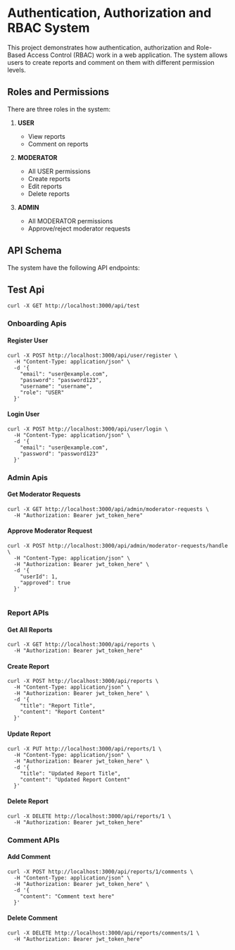 # Authentication, Authorization and RBAC System

This project demonstrates how authentication, authorization and Role-Based Access Control (RBAC) work in a web application. The system allows users to create reports and comment on them with different permission levels.

## Roles and Permissions

There are three roles in the system:

1. **USER**
   - View reports
   - Comment on reports

2. **MODERATOR** 
   - All USER permissions
   - Create reports
   - Edit reports
   - Delete reports

3. **ADMIN**
   - All MODERATOR permissions
   - Approve/reject moderator requests

## API Schema

The system have the following API endpoints:

## Test Api

```
curl -X GET http://localhost:3000/api/test
```

### Onboarding Apis

#### Register User

```
curl -X POST http://localhost:3000/api/user/register \
  -H "Content-Type: application/json" \
  -d '{
    "email": "user@example.com",
    "password": "password123",
    "username": "username",
    "role": "USER"
  }'

```
#### Login User

```
curl -X POST http://localhost:3000/api/user/login \
  -H "Content-Type: application/json" \
  -d '{
    "email": "user@example.com",
    "password": "password123"
  }'

```

### Admin Apis

#### Get Moderator Requests

```
curl -X GET http://localhost:3000/api/admin/moderator-requests \
  -H "Authorization: Bearer jwt_token_here"

```

#### Approve Moderator Request

```
curl -X POST http://localhost:3000/api/admin/moderator-requests/handle \
  -H "Content-Type: application/json" \
  -H "Authorization: Bearer jwt_token_here" \
  -d '{
    "userId": 1,
    "approved": true
  }'


```

### Report APIs

#### Get All Reports

```
curl -X GET http://localhost:3000/api/reports \
  -H "Authorization: Bearer jwt_token_here"

```

#### Create Report

```
curl -X POST http://localhost:3000/api/reports \
  -H "Content-Type: application/json" \
  -H "Authorization: Bearer jwt_token_here" \
  -d '{
    "title": "Report Title",
    "content": "Report Content"
  }'

```

#### Update Report

```
curl -X PUT http://localhost:3000/api/reports/1 \
  -H "Content-Type: application/json" \
  -H "Authorization: Bearer jwt_token_here" \
  -d '{
    "title": "Updated Report Title",
    "content": "Updated Report Content"
  }'

```

#### Delete Report

```
curl -X DELETE http://localhost:3000/api/reports/1 \
  -H "Authorization: Bearer jwt_token_here"

```

### Comment APIs

#### Add Comment

```
curl -X POST http://localhost:3000/api/reports/1/comments \
  -H "Content-Type: application/json" \
  -H "Authorization: Bearer jwt_token_here" \
  -d '{
    "content": "Comment text here"
  }'

```

#### Delete Comment

```
curl -X DELETE http://localhost:3000/api/reports/comments/1 \
  -H "Authorization: Bearer jwt_token_here"


```
